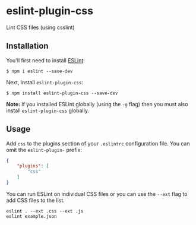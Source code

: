 # eslint-plugin-css

Lint CSS files (using csslint)

## Installation

You'll first need to install [ESLint](http://eslint.org):

```
$ npm i eslint --save-dev
```

Next, install `eslint-plugin-css`:

```
$ npm install eslint-plugin-css --save-dev
```

**Note:** If you installed ESLint globally (using the `-g` flag) then you must also install `eslint-plugin-css` globally.

## Usage

Add `css` to the plugins section of your `.eslintrc` configuration file. You can omit the `eslint-plugin-` prefix:

```json
{
    "plugins": [
        "css"
    ]
}
```

You can run ESLint on individual CSS files or you can use the `--ext` flag to add CSS files to the list.

```
eslint . --ext .css --ext .js
eslint example.json
```





